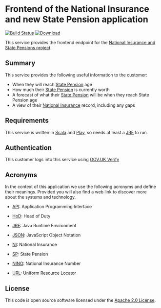 Frontend of the National Insurance and new State Pension application
====================================================================

[![Build Status](https://travis-ci.org/hmrc/nisp-frontend.svg)](https://travis-ci.org/hmrc/nisp-frontend) [ ![Download](https://api.bintray.com/packages/hmrc/releases/nisp-frontend/images/download.svg) ](https://bintray.com/hmrc/releases/nisp-frontend/_latestVersion)

This service provides the frontend endpoint for the [National Insurance and State Pensions project](https://github.com/hmrc/nisp).

Summary
-----------

This service provides the following useful information to the customer:

* When they will reach [State Pension] age
* How much their [State Pension] is currently worth
* A forecast of what their [State Pension] will be when they reach State Pension age
* A view of their [National Insurance] record, including any gaps

Requirements
------------

This service is written in [Scala](http://www.scala-lang.org/) and [Play](http://playframework.com/), so needs at least a [JRE] to run.


Authentication
------------

This customer logs into this service using [GOV.UK Verify](https://www.gov.uk/government/publications/introducing-govuk-verify/introducing-govuk-verify)


Acronyms
---

In the context of this application we use the following acronyms and define their
meanings. Provided you will also find a web link to discover more about the systems
and technology.

* [API]: Application Programming Interface

* [HoD]: Head of Duty

* [JRE]: Java Runtime Environment

* [JSON]: JavaScript Object Notation

* [NI]: National Insurance

* [SP]: State Pension

* [NINO]: National Insurance Number

* [URL]: Uniform Resource Locator

License
---

This code is open source software licensed under the [Apache 2.0 License]("http://www.apache.org/licenses/LICENSE-2.0.html").

[NPS]: http://www.publications.parliament.uk/pa/cm201012/cmselect/cmtreasy/731/73107.htm
[HoD]: http://webarchive.nationalarchives.gov.uk/+/http://www.hmrc.gov.uk/manuals/sam/samglossary/samgloss249.htm
[NINO]: http://www.hmrc.gov.uk/manuals/nimmanual/nim39110.htm
[NI]: https://www.gov.uk/national-insurance/overview
[National Insurance]: https://www.gov.uk/national-insurance/overview
[JRE]: http://www.oracle.com/technetwork/java/javase/overview/index.html
[API]: https://en.wikipedia.org/wiki/Application_programming_interface
[URL]: https://en.wikipedia.org/wiki/Uniform_Resource_Locator
[State Pension]: https://www.gov.uk/new-state-pension/overview
[SP]: https://www.gov.uk/new-state-pension/overview
[JSON]: http://json.org/
